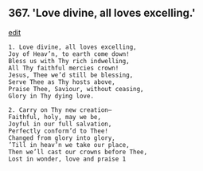 
## 367.  'Love divine, all loves excelling.'
[edit](https://docs.google.com/document/d/1wG_Bz%2DPF1ZBWuC6Y7mHdLIeLZZKRarra/edit?mode=html)



    1. Love divine, all loves excelling,
    Joy of Heav’n, to earth come down! 
    Bless us with Thy rich indwelling,
    All Thy faithful mercies crown!
    Jesus, Thee we’d still be blessing,
    Serve Thee as Thy hosts above,
    Praise Thee, Saviour, without ceasing, 
    Glory in Thy dying love.

    2. Carry on Thy new creation—
    Faithful, holy, may we be,
    Joyful in our full salvation,
    Perfectly conform’d to Thee!
    Changed from glory into glory,
    ’Till in heav’n we take our place,
    Then we’ll cast our crowns before Thee, 
    Lost in wonder, love and praise 1
